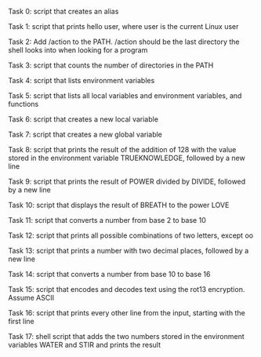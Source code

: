 Task 0: script that creates an alias

Task 1: script that prints hello user, where user is the current Linux user

Task 2: Add /action to the PATH. /action should be the last directory the shell looks into when looking for a program

Task 3: script that counts the number of directories in the PATH

Task 4: script that lists environment variables

Task 5: script that lists all local variables and environment variables, and functions

Task 6: script that creates a new local variable

Task 7: script that creates a new global variable

Task 8: script that prints the result of the addition of 128 with the value stored in the environment variable TRUEKNOWLEDGE, followed by a new line

Task 9: script that prints the result of POWER divided by DIVIDE, followed by a new line

Task 10: script that displays the result of BREATH to the power LOVE

Task 11: script that converts a number from base 2 to base 10

Task 12: script that prints all possible combinations of two letters, except oo

Task 13: script that prints a number with two decimal places, followed by a new line

Task 14: script that converts a number from base 10 to base 16

Task 15: script that encodes and decodes text using the rot13 encryption. Assume ASCII

Task 16: script that prints every other line from the input, starting with the first line

Task 17: shell script that adds the two numbers stored in the environment variables WATER and STIR and prints the result
